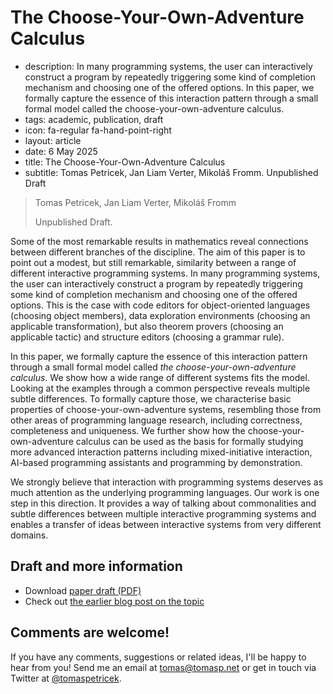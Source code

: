 # The Choose-Your-Own-Adventure Calculus

 - description: In many programming systems, the user can interactively construct a program by repeatedly
     triggering some kind of completion mechanism and choosing one of the offered options.
     In this paper, we formally capture the essence of this interaction pattern through a small
     formal model called the choose-your-own-adventure calculus.
 - tags: academic, publication, draft
 - icon: fa-regular fa-hand-point-right
 - layout: article
 - date: 6 May 2025
 - title: The Choose-Your-Own-Adventure Calculus
 - subtitle: Tomas Petricek, Jan Liam Verter, Mikoláš Fromm. Unpublished Draft


> Tomas Petricek, Jan Liam Verter, Mikoláš Fromm
>
> Unpublished Draft.

Some of the most remarkable results in mathematics reveal connections between different
branches of the discipline. The aim of this paper is to point out a modest, but still
remarkable, similarity between a range of different interactive programming systems.
In many programming systems, the user can interactively construct a program by repeatedly
triggering some kind of completion mechanism and choosing one of the offered options. This
is the case with code editors for object-oriented languages (choosing object members), data
exploration environments (choosing an applicable transformation), but also theorem provers
(choosing an applicable tactic) and structure editors (choosing a grammar rule).

In this paper, we formally capture the essence of this interaction pattern through a small
formal model called _the choose-your-own-adventure calculus_. We show how a wide range
of different systems fits the model. Looking at the examples through a common perspective
reveals multiple subtle differences. To formally capture those, we characterise
basic properties of choose-your-own-adventure systems, resembling those from other areas
of programming language research, including correctness, completeness and uniqueness.
We further show how the choose-your-own-adventure calculus can be used as the basis for
formally studying more advanced interaction patterns including mixed-initiative interaction,
AI-based programming assistants and programming by demonstration.

We strongly believe that interaction with programming systems deserves as much attention
as the underlying programming languages. Our work is one step in this direction. It provides
a way of talking about commonalities and subtle differences between multiple interactive
programming systems and enables a transfer of ideas between interactive systems from very
different domains.

## Draft and more information

 - Download [paper draft (PDF)](draft.pdf)
 - Check out [the earlier blog post on the topic](https://tomasp.net/blog/2025/adventure-calculus/)


## Comments are welcome!

If you have any comments, suggestions or related ideas, I'll be happy to
hear from you! Send me an email at [tomas@tomasp.net](mailto:tomas@tomasp.net)
or get in touch via Twitter at [@tomaspetricek](http://twitter.com/tomaspetricek).
